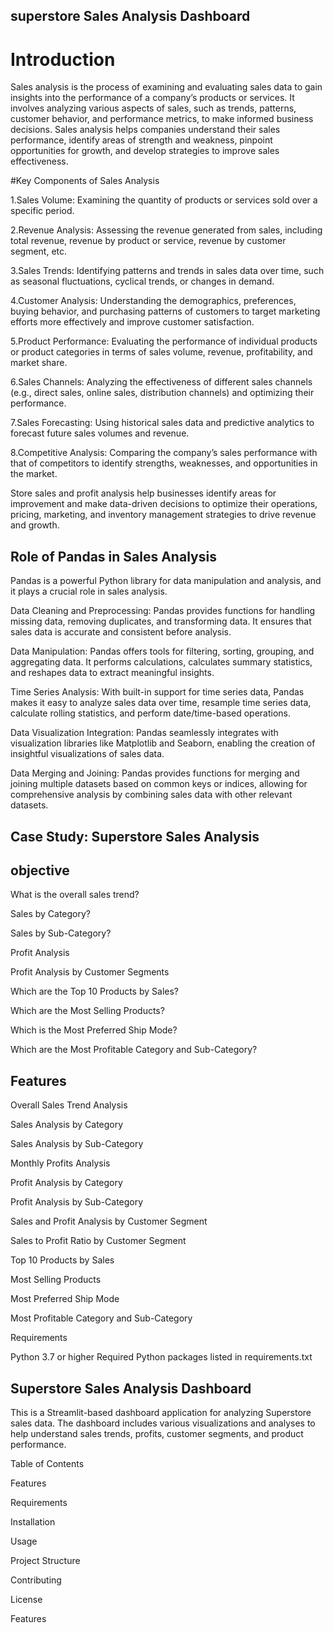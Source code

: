 ## superstore Sales Analysis Dashboard
# Introduction

Sales analysis is the process of examining and evaluating sales data to gain insights into the performance of a company’s products or services. It involves analyzing various aspects of sales, such as trends, patterns, customer behavior, and performance metrics, to make informed business decisions. Sales analysis helps companies understand their sales performance, identify areas of strength and weakness, pinpoint opportunities for growth, and develop strategies to improve sales effectiveness.

#Key Components of Sales Analysis

1.Sales Volume: Examining the quantity of products or services sold over a specific period.

2.Revenue Analysis: Assessing the revenue generated from sales, including total revenue, revenue by product or service, revenue by customer segment, etc.

3.Sales Trends: Identifying patterns and trends in sales data over time, such as seasonal fluctuations, cyclical trends, or changes in demand.

4.Customer Analysis: Understanding the demographics, preferences, buying behavior, and purchasing patterns of customers to target marketing efforts more effectively and improve customer satisfaction.

5.Product Performance: Evaluating the performance of individual products or product categories in terms of sales volume, revenue, profitability, and market share.

6.Sales Channels: Analyzing the effectiveness of different sales channels (e.g., direct sales, online sales, distribution channels) and optimizing their performance.

7.Sales Forecasting: Using historical sales data and predictive analytics to forecast future sales volumes and revenue.

8.Competitive Analysis: Comparing the company’s sales performance with that of competitors to identify strengths, weaknesses, and opportunities in the market.

Store sales and profit analysis help businesses identify areas for improvement and make data-driven decisions to optimize their operations, pricing, marketing, and inventory management strategies to drive revenue and growth.

## Role of Pandas in Sales Analysis
Pandas is a powerful Python library for data manipulation and analysis, and it plays a crucial role in sales analysis.

Data Cleaning and Preprocessing: Pandas provides functions for handling missing data, removing duplicates, and transforming data. It ensures that sales data is accurate and consistent before analysis.

Data Manipulation: Pandas offers tools for filtering, sorting, grouping, and aggregating data. It performs calculations, calculates summary statistics, and reshapes data to extract meaningful insights.

Time Series Analysis: With built-in support for time series data, Pandas makes it easy to analyze sales data over time, resample time series data, calculate rolling statistics, and perform date/time-based operations.

Data Visualization Integration: Pandas seamlessly integrates with visualization libraries like Matplotlib and Seaborn, enabling the creation of insightful visualizations of sales data.

Data Merging and Joining: Pandas provides functions for merging and joining multiple datasets based on common keys or indices, allowing for comprehensive analysis by combining sales data with other relevant datasets.

## Case Study: Superstore Sales Analysis

## objective 

What is the overall sales trend?

Sales by Category?

Sales by Sub-Category?

Profit Analysis

Profit Analysis by Customer Segments

Which are the Top 10 Products by Sales?

Which are the Most Selling Products?

Which is the Most Preferred Ship Mode?

Which are the Most Profitable Category and Sub-Category?

## Features
Overall Sales Trend Analysis

Sales Analysis by Category

Sales Analysis by Sub-Category

Monthly Profits Analysis

Profit Analysis by Category

Profit Analysis by Sub-Category

Sales and Profit Analysis by Customer Segment

Sales to Profit Ratio by Customer Segment

Top 10 Products by Sales

Most Selling Products

Most Preferred Ship Mode

Most Profitable Category and Sub-Category

Requirements

Python 3.7 or higher
Required Python packages listed in requirements.txt


## Superstore Sales Analysis Dashboard

This is a Streamlit-based dashboard application for analyzing Superstore sales data. The dashboard includes various visualizations and analyses to help understand sales trends, profits, customer segments, and product performance.

Table of Contents 

Features

Requirements

Installation

Usage

Project Structure

Contributing

License

Features

